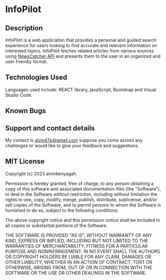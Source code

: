 # InfoPilot
## Description

InfoPilot is a web application that provides a personal and guided search experience for users looking to find accurate and relevant 
information on interested topics.
InfoPilot fetches related articles from various sources using  <a href="https://newscatcherapi.com/">NewsCatcher API</a> and presents them to the user in an organized and user friendly format.

## Technologies Used
Languages used include: REACT library, javaScript, Bootstrap and Visual Studio Code.

## Known Bugs

## Support and contact details
My contact is alvin47k@gmail.com suppose you come across any challenges or would like to give your feedback and suggestions.

## MIT License

Copyright (c) 2023 alvinkenyagah.

Permission is hereby granted, free of charge, to any person obtaining a copy
of this software and associated documentation files (the "Software"), to deal
in the Software without restriction, including without limitation the rights
to use, copy, modify, merge, publish, distribute, sublicense, and/or sell
copies of the Software, and to permit persons to whom the Software is
furnished to do so, subject to the following conditions:

The above copyright notice and this permission notice shall be included in all
copies or substantial portions of the Software.

THE SOFTWARE IS PROVIDED "AS IS", WITHOUT WARRANTY OF ANY KIND, EXPRESS OR
IMPLIED, INCLUDING BUT NOT LIMITED TO THE WARRANTIES OF MERCHANTABILITY,
FITNESS FOR A PARTICULAR PURPOSE AND NONINFRINGEMENT. IN NO EVENT SHALL THE
AUTHORS OR COPYRIGHT HOLDERS BE LIABLE FOR ANY CLAIM, DAMAGES OR OTHER
LIABILITY, WHETHER IN AN ACTION OF CONTRACT, TORT OR OTHERWISE, ARISING FROM,
OUT OF OR IN CONNECTION WITH THE SOFTWARE OR THE USE OR OTHER DEALINGS IN THE
SOFTWARE.

